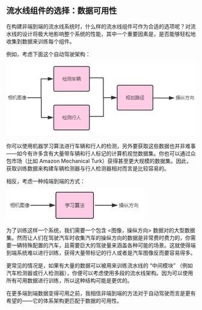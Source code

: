 ## 流水线组件的选择：数据可用性


在构建非端到端的流水线系统时，什么样的流水线组件可作为合适的选项呢？对流水线的设计将极大地影响整个系统的性能，其中一个重要因素是，是否能够轻松地收集到数据来训练每个组件。

例如，考虑下面这个自动驾驶架构：

![](./img/ch48_03.png)

你可以使用机器学习算法进行车辆和行人的检测，另外要获取这些数据也并非难事——如今有许多含有大量带车辆和行人标记的计算机视觉数据集。你也可以通过众包市场（比如  Amazon Mechanical Turk）获得甚至更大规模的数据集。因此，获取训练数据来构建车辆检测器与行人检测器相对而言是比较容易的。

相反，考虑一种纯端到端的方式：

![](./img/ch48_04.png)

为了训练这样一个系统，我们需要一个包含 <图像，操纵方向> 数据对的大型数据集。然而让人们在驾驶汽车时收集汽车的操纵方向的数据是非常费时费力的，你需要一辆特殊配置的汽车，且需要巨大的驾驶量来涵盖各种可能的场景。这就使得端到端系统难以进行训练，获得大量带标记的行人或者是汽车图像反而要容易得多。

更常见的情况是，如果有大量的数据可以被用来训练流水线的 “中间模块” （例如汽车检测器或行人检测器），你便可以考虑使用多段的流水线架构。因为可以使用所有可用数据进行训练，所以这种结构可能是更优的。

在更多端到端数据变得可用之前，我相信非端到端的方法对于自动驾驶而言是更有希望的——它的体系架构更匹配于数据的可用性。
